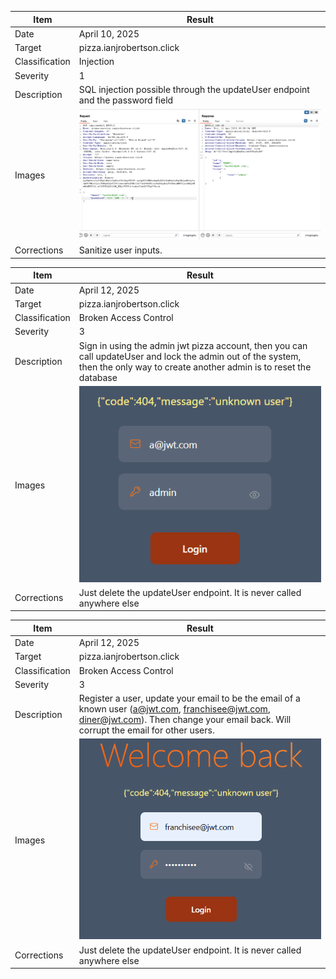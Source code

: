 | Item           | Result                                                                         |
| -------------- | ------------------------------------------------------------------------------ |
| Date           | April 10, 2025                                                                 |
| Target         | pizza.ianjrobertson.click                                                      |
| Classification | Injection                                                                      |
| Severity       | 1                                                                              |
| Description    | SQL injection possible through the updateUser endpoint and the password field  |
| Images         | ![sql](sql_injection.png)                                                      |
| Corrections    | Sanitize user inputs.                                                          |

| Item           | Result                                                                         |
| -------------- | ------------------------------------------------------------------------------ |
| Date           | April 12, 2025                                                                 |
| Target         | pizza.ianjrobertson.click                                                      |
| Classification | Broken Access Control                                                          |
| Severity       | 3                                                                              |
| Description    | Sign in using the admin jwt pizza account, then you can call updateUser and lock the admin out of the system, then the only way to create another admin is to reset the database                 |
| Images         | ![sql](admin_lockout.png)                                                      |
| Corrections    | Just delete the updateUser endpoint. It is never called anywhere else          |

| Item           | Result                                                                         |
| -------------- | ------------------------------------------------------------------------------ |
| Date           | April 12, 2025                                                                 |
| Target         | pizza.ianjrobertson.click                                                      |
| Classification | Broken Access Control                                                          |
| Severity       | 3                                                                              |
| Description    |Register a user, update your email to be the email of a known user (a@jwt.com, franchisee@jwt.com, diner@jwt.com). Then change your email back. Will corrupt the email for other users.                  |
| Images         | ![sql](update_user.png)                                                        |
| Corrections    | Just delete the updateUser endpoint. It is never called anywhere else          |